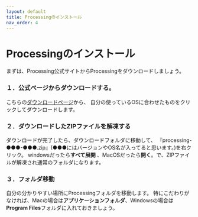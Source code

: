 ```yaml
---
layout: default
title: Processingのインストール
nav_order: 4
---
```


# Processingのインストール

まずは、Processing公式サイトからProcessingをダウンロードしましょう。

### １．公式ページからダウンロードする。
こちらの[ダウンロードページ](https://processing.org/download/)から、
自分の使っているOSに合わせたものをクリックしてダウンロードします。

### ２．ダウンロードしたZIPファイルを解凍する
ダウンロードが完了したら、ダウンロードフォルダに移動して、
『processing-●●●-●●●.zip』(●●●にはバージョンやOS名が入ってると思います。)を右クリック。
windowsだったら**すべて展開** 、MacOSだったら**開く**。で、ZIPファイルが解凍され通常のフォルダになります。

### ３．フォルダ移動
自分の分かりやすい場所にProcessingフォルダを移動します。
特にこだわりがなければ、Macの場合は**アプリケーションフォルダ**、Windowsの場合は**Program Files**フォルダに入れておきましょう。
